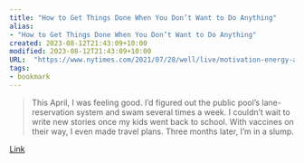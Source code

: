 ```yaml
---
title: "How to Get Things Done When You Don’t Want to Do Anything"
alias:
- "How to Get Things Done When You Don’t Want to Do Anything"
created: 2023-08-12T21:43:09+10:00
modified: 2023-08-12T21:43:09+10:00
URL:  "https://www.nytimes.com/2021/07/28/well/live/motivation-energy-advice.html"
tags:
- bookmark
---
```


> This April, I was feeling good. I’d figured out the public pool’s lane-reservation system and swam several times a week. I couldn’t wait to write new stories once my kids went back to school. With vaccines on their way, I even made travel plans. Three months later, I’m in a slump.

[Link](https://www.nytimes.com/2021/07/28/well/live/motivation-energy-advice.html)